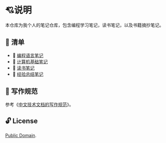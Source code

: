 # :cupid:说明

本仓库为我个人的笔记仓库，包含编程学习笔记，读书笔记，以及书籍摘抄笔记。

## :book: 清单

- :closed_book: [编程语言笔记](./01-编程语言/README.md)
- :green_book: [计算机基础笔记](./02-计算机基础/README.md)
- :blue_book: [读书笔记](./03-读书笔记/README.md)
- :orange_book: [经验总结笔记](./05-经验总结/README.md)

## :page_with_curl: 写作规范

参考《[中文技术文档的写作规范](https://github.com/ruanyf/document-style-guide)》。

## :unlock: License

[Public Domain](https://baike.baidu.com/item/公有领域/9890908?fr=aladdin&fromid=10349925&fromtitle=Public+Domain).

